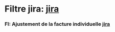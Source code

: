 # Filtre jira: [jira](https://extranet.artal.fr/jira-ng/issues/?jql=project%20%3D%20Agedi%20and%20component%20in%20(Bill%2C%20Meter%2C%20Bill-Common)%20and%20fixVersion%20in%20("Bill-Common%20V1"%2C%20"Bill%20V1")%20and%20status%20!%3D%20Closed%20and%20type%20%3D%20UserStory%20ORDER%20BY%20key)

### FI: Ajustement de la facture individuelle [jira](https://extranet.artal.fr/jira-ng/browse/AGD-1521)
